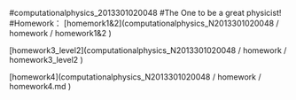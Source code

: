 #computationalphysics_2013301020048
#The One to be a great physicist!
#Homework：
[homemork1&2](computationalphysics_N2013301020048 / homework / homework1&2 )

[homework3_level2](computationalphysics_N2013301020048 / homework / homework3_level2 )

[homework4](computationalphysics_N2013301020048 / homework / homework4.md )

